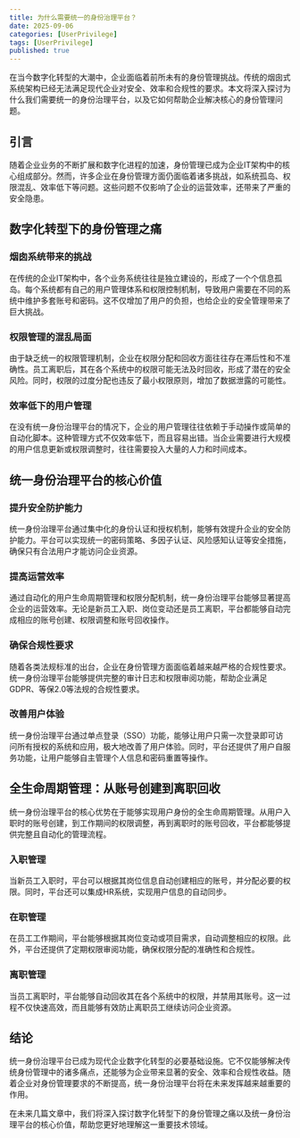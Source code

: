 ```yaml
---
title: 为什么需要统一的身份治理平台？
date: 2025-09-06
categories: [UserPrivilege]
tags: [UserPrivilege]
published: true
---
```


在当今数字化转型的大潮中，企业面临着前所未有的身份管理挑战。传统的烟囱式系统架构已经无法满足现代企业对安全、效率和合规性的要求。本文将深入探讨为什么我们需要统一的身份治理平台，以及它如何帮助企业解决核心的身份管理问题。

## 引言

随着企业业务的不断扩展和数字化进程的加速，身份管理已成为企业IT架构中的核心组成部分。然而，许多企业在身份管理方面仍面临着诸多挑战，如系统孤岛、权限混乱、效率低下等问题。这些问题不仅影响了企业的运营效率，还带来了严重的安全隐患。

## 数字化转型下的身份管理之痛

### 烟囱系统带来的挑战

在传统的企业IT架构中，各个业务系统往往是独立建设的，形成了一个个信息孤岛。每个系统都有自己的用户管理体系和权限控制机制，导致用户需要在不同的系统中维护多套账号和密码。这不仅增加了用户的负担，也给企业的安全管理带来了巨大挑战。

### 权限管理的混乱局面

由于缺乏统一的权限管理机制，企业在权限分配和回收方面往往存在滞后性和不准确性。员工离职后，其在各个系统中的权限可能无法及时回收，形成了潜在的安全风险。同时，权限的过度分配也违反了最小权限原则，增加了数据泄露的可能性。

### 效率低下的用户管理

在没有统一身份治理平台的情况下，企业的用户管理往往依赖于手动操作或简单的自动化脚本。这种管理方式不仅效率低下，而且容易出错。当企业需要进行大规模的用户信息更新或权限调整时，往往需要投入大量的人力和时间成本。

## 统一身份治理平台的核心价值

### 提升安全防护能力

统一身份治理平台通过集中化的身份认证和授权机制，能够有效提升企业的安全防护能力。平台可以实现统一的密码策略、多因子认证、风险感知认证等安全措施，确保只有合法用户才能访问企业资源。

### 提高运营效率

通过自动化的用户生命周期管理和权限分配机制，统一身份治理平台能够显著提高企业的运营效率。无论是新员工入职、岗位变动还是员工离职，平台都能够自动完成相应的账号创建、权限调整和账号回收操作。

### 确保合规性要求

随着各类法规标准的出台，企业在身份管理方面面临着越来越严格的合规性要求。统一身份治理平台能够提供完整的审计日志和权限审阅功能，帮助企业满足GDPR、等保2.0等法规的合规性要求。

### 改善用户体验

统一身份治理平台通过单点登录（SSO）功能，能够让用户只需一次登录即可访问所有授权的系统和应用，极大地改善了用户体验。同时，平台还提供了用户自服务功能，让用户能够自主管理个人信息和密码重置等操作。

## 全生命周期管理：从账号创建到离职回收

统一身份治理平台的核心优势在于能够实现用户身份的全生命周期管理。从用户入职时的账号创建，到工作期间的权限调整，再到离职时的账号回收，平台都能够提供完整且自动化的管理流程。

### 入职管理

当新员工入职时，平台可以根据其岗位信息自动创建相应的账号，并分配必要的权限。同时，平台还可以集成HR系统，实现用户信息的自动同步。

### 在职管理

在员工工作期间，平台能够根据其岗位变动或项目需求，自动调整相应的权限。此外，平台还提供了定期权限审阅功能，确保权限分配的准确性和合规性。

### 离职管理

当员工离职时，平台能够自动回收其在各个系统中的权限，并禁用其账号。这一过程不仅快速高效，而且能够有效防止离职员工继续访问企业资源。

## 结论

统一身份治理平台已成为现代企业数字化转型的必要基础设施。它不仅能够解决传统身份管理中的诸多痛点，还能够为企业带来显著的安全、效率和合规性收益。随着企业对身份管理要求的不断提高，统一身份治理平台将在未来发挥越来越重要的作用。

在未来几篇文章中，我们将深入探讨数字化转型下的身份管理之痛以及统一身份治理平台的核心价值，帮助您更好地理解这一重要技术领域。